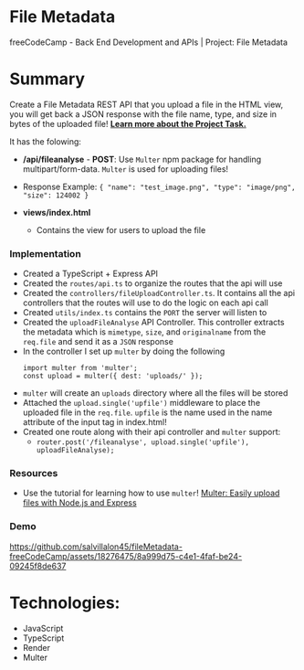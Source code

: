 # File Metadata

freeCodeCamp - Back End Development and APIs | Project: File Metadata

# Summary

Create a File Metadata REST API that you upload a file in the HTML view, you will get back a JSON response with the file name, type, and size in bytes of the uploaded file!
**[Learn more about the Project Task.](https://www.freecodecamp.org/learn/back-end-development-and-apis/back-end-development-and-apis-projects/file-metadata-microservice)**

It has the folowing:

-   **/api/fileanalyse** - **POST**: Use `Multer` npm package for handling multipart/form-data. `Multer` is used for uploading files!
-   Response Example: `{ "name": "test_image.png", "type": "image/png", "size": 124002 }`

-   **views/index.html**

    -   Contains the view for users to upload the file

### Implementation

-   Created a TypeScript + Express API
-   Created the `routes/api.ts` to organize the routes that the api will use
-   Created the `controllers/fileUploadController.ts`. It contains all the api controllers that the routes will use to do the logic on each api call
-   Created `utils/index.ts` contains the `PORT` the server will listen to
-   Created the `uploadFileAnalyse` API Controller. This controller extracts the metadata which is `mimetype`, `size`, and `originalname` from the `req.file` and send it as a `JSON` response
-   In the controller I set up `multer` by doing the following
    ```
    import multer from 'multer';
    const upload = multer({ dest: 'uploads/' });
    ```
-   `multer` will create an `uploads` directory where all the files will be stored
-   Attached the `upload.single('upfile')` middleware to place the uploaded file in the `req.file`. `upfile` is the name used in the name attribute of the input tag in index.html!
-   Created one route along with their api controller and `multer` support:
    -   `router.post('/fileanalyse', upload.single('upfile'), uploadFileAnalyse);`

### Resources

-   Use the tutorial for learning how to use `multer`! [Multer: Easily upload files with Node.js and Express
    ](https://blog.logrocket.com/multer-nodejs-express-upload-file/#install-configure-multer)

### Demo

https://github.com/salvillalon45/fileMetadata-freeCodeCamp/assets/18276475/8a999d75-c4e1-4faf-be24-09245f8de637


# Technologies:

-   JavaScript
-   TypeScript
-   Render
-   Multer
